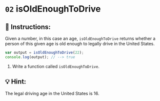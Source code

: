 # `02` isOldEnoughToDrive

## 📝 Instructions:

Given a number, in this case an age, `isOldEnoughToDrive` returns whether a person of this given age is old enough to legally drive in the United States.

```javascript
var output = isOldEnoughToDrive(22);
console.log(output); // --> true
```
1. Write a function called `isOldEnoughToDrive`.

## 💡 Hint:

The legal driving age in the United States is 16.
